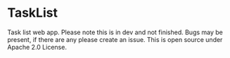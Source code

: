# TaskList
Task list web app. 
Please note this is in dev and not finished. 
Bugs may be present, if there are any please create an issue. 
This is open source under Apache 2.0 License. 
